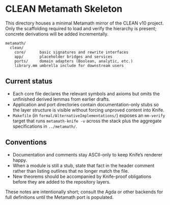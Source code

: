 # CLEAN Metamath Skeleton

This directory houses a minimal Metamath mirror of the CLEAN v10 project.
Only the scaffolding required to load and verify the hierarchy is present;
concrete derivations will be added incrementally.

```
metamath/
  clean/
    core/      basic signatures and rewrite interfaces
    app/       placeholder bridges and services
    ports/     domain adapters (Boolean, analytic, etc.)
    library.mm umbrella include for downstream users
```

## Current status

- Each core file declares the relevant symbols and axioms but omits the
  unfinished derived lemmas from earlier drafts.
- Application and port directories contain documentation-only stubs so the
  layer structure is visible without forcing unproved content into Knife.
- `Makefile` (in `formal/AlternativeImplementations/`) exposes an
  `mm-verify` target that runs `metamath-knife -v` across the stack plus the
  aggregate specifications in `../metamath/`.

## Conventions

- Documentation and comments stay ASCII-only to keep Knife’s renderer happy.
- When a module is still a stub, state that fact in the header comment rather
  than listing outlines that no longer match the file.
- New theorems should be accompanied by Knife-proof obligations before they
  are added to the repository layers.

These notes are intentionally short; consult the Agda or other backends for
full definitions until the Metamath port is populated.
